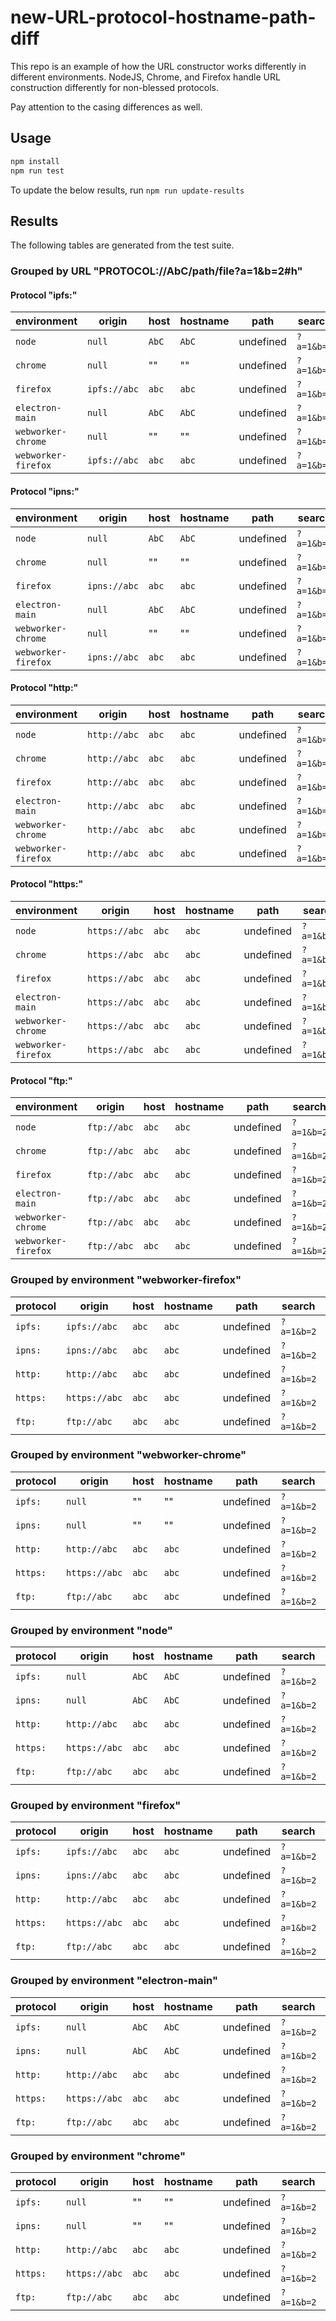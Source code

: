 # new-URL-protocol-hostname-path-diff

This repo is an example of how the URL constructor works differently in different environments. NodeJS, Chrome, and Firefox handle URL construction differently for non-blessed protocols.

Pay attention to the casing differences as well.

## Usage

```bash
npm install
npm run test
```

To update the below results, run `npm run update-results`

<!-- RESULTS_TRIGGER -->
## Results

The following tables are generated from the test suite.

### Grouped by URL "PROTOCOL://AbC/path/file?a=1&b=2#h"

#### Protocol "ipfs:"

| environment | origin | host | hostname | path | search | hash | toString |
| --- | --- | --- | --- | --- | --- | --- | --- |
| `node` | `null` | `AbC` | `AbC` | undefined | `?a=1&b=2` | `#h` | `ipfs://AbC/path/file?a=1&b=2#h` |
| `chrome` | `null` | "" | "" | undefined | `?a=1&b=2` | `#h` | `ipfs://AbC/path/file?a=1&b=2#h` |
| `firefox` | `ipfs://abc` | `abc` | `abc` | undefined | `?a=1&b=2` | `#h` | `ipfs://abc/path/file?a=1&b=2#h` |
| `electron-main` | `null` | `AbC` | `AbC` | undefined | `?a=1&b=2` | `#h` | `ipfs://AbC/path/file?a=1&b=2#h` |
| `webworker-chrome` | `null` | "" | "" | undefined | `?a=1&b=2` | `#h` | `ipfs://AbC/path/file?a=1&b=2#h` |
| `webworker-firefox` | `ipfs://abc` | `abc` | `abc` | undefined | `?a=1&b=2` | `#h` | `ipfs://abc/path/file?a=1&b=2#h` |

#### Protocol "ipns:"

| environment | origin | host | hostname | path | search | hash | toString |
| --- | --- | --- | --- | --- | --- | --- | --- |
| `node` | `null` | `AbC` | `AbC` | undefined | `?a=1&b=2` | `#h` | `ipns://AbC/path/file?a=1&b=2#h` |
| `chrome` | `null` | "" | "" | undefined | `?a=1&b=2` | `#h` | `ipns://AbC/path/file?a=1&b=2#h` |
| `firefox` | `ipns://abc` | `abc` | `abc` | undefined | `?a=1&b=2` | `#h` | `ipns://abc/path/file?a=1&b=2#h` |
| `electron-main` | `null` | `AbC` | `AbC` | undefined | `?a=1&b=2` | `#h` | `ipns://AbC/path/file?a=1&b=2#h` |
| `webworker-chrome` | `null` | "" | "" | undefined | `?a=1&b=2` | `#h` | `ipns://AbC/path/file?a=1&b=2#h` |
| `webworker-firefox` | `ipns://abc` | `abc` | `abc` | undefined | `?a=1&b=2` | `#h` | `ipns://abc/path/file?a=1&b=2#h` |

#### Protocol "http:"

| environment | origin | host | hostname | path | search | hash | toString |
| --- | --- | --- | --- | --- | --- | --- | --- |
| `node` | `http://abc` | `abc` | `abc` | undefined | `?a=1&b=2` | `#h` | `http://abc/path/file?a=1&b=2#h` |
| `chrome` | `http://abc` | `abc` | `abc` | undefined | `?a=1&b=2` | `#h` | `http://abc/path/file?a=1&b=2#h` |
| `firefox` | `http://abc` | `abc` | `abc` | undefined | `?a=1&b=2` | `#h` | `http://abc/path/file?a=1&b=2#h` |
| `electron-main` | `http://abc` | `abc` | `abc` | undefined | `?a=1&b=2` | `#h` | `http://abc/path/file?a=1&b=2#h` |
| `webworker-chrome` | `http://abc` | `abc` | `abc` | undefined | `?a=1&b=2` | `#h` | `http://abc/path/file?a=1&b=2#h` |
| `webworker-firefox` | `http://abc` | `abc` | `abc` | undefined | `?a=1&b=2` | `#h` | `http://abc/path/file?a=1&b=2#h` |

#### Protocol "https:"

| environment | origin | host | hostname | path | search | hash | toString |
| --- | --- | --- | --- | --- | --- | --- | --- |
| `node` | `https://abc` | `abc` | `abc` | undefined | `?a=1&b=2` | `#h` | `https://abc/path/file?a=1&b=2#h` |
| `chrome` | `https://abc` | `abc` | `abc` | undefined | `?a=1&b=2` | `#h` | `https://abc/path/file?a=1&b=2#h` |
| `firefox` | `https://abc` | `abc` | `abc` | undefined | `?a=1&b=2` | `#h` | `https://abc/path/file?a=1&b=2#h` |
| `electron-main` | `https://abc` | `abc` | `abc` | undefined | `?a=1&b=2` | `#h` | `https://abc/path/file?a=1&b=2#h` |
| `webworker-chrome` | `https://abc` | `abc` | `abc` | undefined | `?a=1&b=2` | `#h` | `https://abc/path/file?a=1&b=2#h` |
| `webworker-firefox` | `https://abc` | `abc` | `abc` | undefined | `?a=1&b=2` | `#h` | `https://abc/path/file?a=1&b=2#h` |

#### Protocol "ftp:"

| environment | origin | host | hostname | path | search | hash | toString |
| --- | --- | --- | --- | --- | --- | --- | --- |
| `node` | `ftp://abc` | `abc` | `abc` | undefined | `?a=1&b=2` | `#h` | `ftp://abc/path/file?a=1&b=2#h` |
| `chrome` | `ftp://abc` | `abc` | `abc` | undefined | `?a=1&b=2` | `#h` | `ftp://abc/path/file?a=1&b=2#h` |
| `firefox` | `ftp://abc` | `abc` | `abc` | undefined | `?a=1&b=2` | `#h` | `ftp://abc/path/file?a=1&b=2#h` |
| `electron-main` | `ftp://abc` | `abc` | `abc` | undefined | `?a=1&b=2` | `#h` | `ftp://abc/path/file?a=1&b=2#h` |
| `webworker-chrome` | `ftp://abc` | `abc` | `abc` | undefined | `?a=1&b=2` | `#h` | `ftp://abc/path/file?a=1&b=2#h` |
| `webworker-firefox` | `ftp://abc` | `abc` | `abc` | undefined | `?a=1&b=2` | `#h` | `ftp://abc/path/file?a=1&b=2#h` |

### Grouped by environment "webworker-firefox"

| protocol | origin | host | hostname | path | search | hash | toString |
| --- | --- | --- | --- | --- | --- | --- | --- |
| `ipfs:` | `ipfs://abc` | `abc` | `abc` | undefined | `?a=1&b=2` | `#h` | `ipfs://abc/path/file?a=1&b=2#h` |
| `ipns:` | `ipns://abc` | `abc` | `abc` | undefined | `?a=1&b=2` | `#h` | `ipns://abc/path/file?a=1&b=2#h` |
| `http:` | `http://abc` | `abc` | `abc` | undefined | `?a=1&b=2` | `#h` | `http://abc/path/file?a=1&b=2#h` |
| `https:` | `https://abc` | `abc` | `abc` | undefined | `?a=1&b=2` | `#h` | `https://abc/path/file?a=1&b=2#h` |
| `ftp:` | `ftp://abc` | `abc` | `abc` | undefined | `?a=1&b=2` | `#h` | `ftp://abc/path/file?a=1&b=2#h` |

### Grouped by environment "webworker-chrome"

| protocol | origin | host | hostname | path | search | hash | toString |
| --- | --- | --- | --- | --- | --- | --- | --- |
| `ipfs:` | `null` | "" | "" | undefined | `?a=1&b=2` | `#h` | `ipfs://AbC/path/file?a=1&b=2#h` |
| `ipns:` | `null` | "" | "" | undefined | `?a=1&b=2` | `#h` | `ipns://AbC/path/file?a=1&b=2#h` |
| `http:` | `http://abc` | `abc` | `abc` | undefined | `?a=1&b=2` | `#h` | `http://abc/path/file?a=1&b=2#h` |
| `https:` | `https://abc` | `abc` | `abc` | undefined | `?a=1&b=2` | `#h` | `https://abc/path/file?a=1&b=2#h` |
| `ftp:` | `ftp://abc` | `abc` | `abc` | undefined | `?a=1&b=2` | `#h` | `ftp://abc/path/file?a=1&b=2#h` |

### Grouped by environment "node"

| protocol | origin | host | hostname | path | search | hash | toString |
| --- | --- | --- | --- | --- | --- | --- | --- |
| `ipfs:` | `null` | `AbC` | `AbC` | undefined | `?a=1&b=2` | `#h` | `ipfs://AbC/path/file?a=1&b=2#h` |
| `ipns:` | `null` | `AbC` | `AbC` | undefined | `?a=1&b=2` | `#h` | `ipns://AbC/path/file?a=1&b=2#h` |
| `http:` | `http://abc` | `abc` | `abc` | undefined | `?a=1&b=2` | `#h` | `http://abc/path/file?a=1&b=2#h` |
| `https:` | `https://abc` | `abc` | `abc` | undefined | `?a=1&b=2` | `#h` | `https://abc/path/file?a=1&b=2#h` |
| `ftp:` | `ftp://abc` | `abc` | `abc` | undefined | `?a=1&b=2` | `#h` | `ftp://abc/path/file?a=1&b=2#h` |

### Grouped by environment "firefox"

| protocol | origin | host | hostname | path | search | hash | toString |
| --- | --- | --- | --- | --- | --- | --- | --- |
| `ipfs:` | `ipfs://abc` | `abc` | `abc` | undefined | `?a=1&b=2` | `#h` | `ipfs://abc/path/file?a=1&b=2#h` |
| `ipns:` | `ipns://abc` | `abc` | `abc` | undefined | `?a=1&b=2` | `#h` | `ipns://abc/path/file?a=1&b=2#h` |
| `http:` | `http://abc` | `abc` | `abc` | undefined | `?a=1&b=2` | `#h` | `http://abc/path/file?a=1&b=2#h` |
| `https:` | `https://abc` | `abc` | `abc` | undefined | `?a=1&b=2` | `#h` | `https://abc/path/file?a=1&b=2#h` |
| `ftp:` | `ftp://abc` | `abc` | `abc` | undefined | `?a=1&b=2` | `#h` | `ftp://abc/path/file?a=1&b=2#h` |

### Grouped by environment "electron-main"

| protocol | origin | host | hostname | path | search | hash | toString |
| --- | --- | --- | --- | --- | --- | --- | --- |
| `ipfs:` | `null` | `AbC` | `AbC` | undefined | `?a=1&b=2` | `#h` | `ipfs://AbC/path/file?a=1&b=2#h` |
| `ipns:` | `null` | `AbC` | `AbC` | undefined | `?a=1&b=2` | `#h` | `ipns://AbC/path/file?a=1&b=2#h` |
| `http:` | `http://abc` | `abc` | `abc` | undefined | `?a=1&b=2` | `#h` | `http://abc/path/file?a=1&b=2#h` |
| `https:` | `https://abc` | `abc` | `abc` | undefined | `?a=1&b=2` | `#h` | `https://abc/path/file?a=1&b=2#h` |
| `ftp:` | `ftp://abc` | `abc` | `abc` | undefined | `?a=1&b=2` | `#h` | `ftp://abc/path/file?a=1&b=2#h` |

### Grouped by environment "chrome"

| protocol | origin | host | hostname | path | search | hash | toString |
| --- | --- | --- | --- | --- | --- | --- | --- |
| `ipfs:` | `null` | "" | "" | undefined | `?a=1&b=2` | `#h` | `ipfs://AbC/path/file?a=1&b=2#h` |
| `ipns:` | `null` | "" | "" | undefined | `?a=1&b=2` | `#h` | `ipns://AbC/path/file?a=1&b=2#h` |
| `http:` | `http://abc` | `abc` | `abc` | undefined | `?a=1&b=2` | `#h` | `http://abc/path/file?a=1&b=2#h` |
| `https:` | `https://abc` | `abc` | `abc` | undefined | `?a=1&b=2` | `#h` | `https://abc/path/file?a=1&b=2#h` |
| `ftp:` | `ftp://abc` | `abc` | `abc` | undefined | `?a=1&b=2` | `#h` | `ftp://abc/path/file?a=1&b=2#h` |

